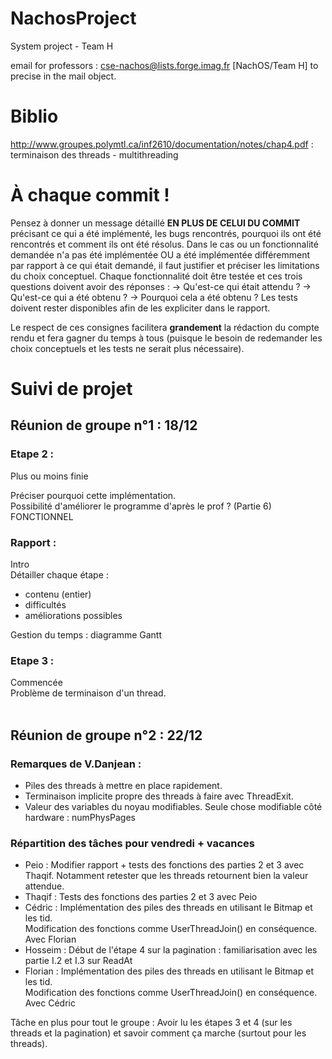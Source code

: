 # NachosProject
System project - Team H

email for professors : cse-nachos@lists.forge.imag.fr
[NachOS/Team H] to precise in the mail object.


# Biblio
http://www.groupes.polymtl.ca/inf2610/documentation/notes/chap4.pdf : terminaison des threads - multithreading<br/>

# À chaque commit !
Pensez à donner un message détaillé <strong>EN PLUS DE CELUI DU COMMIT</strong> précisant ce qui a été implémenté, les bugs rencontrés, pourquoi ils ont été rencontrés et comment ils ont été résolus.
Dans le cas ou un fonctionnalité demandée n'a pas été implémentée OU a été implémentée différemment par rapport à ce qui était demandé, il faut justifier et préciser les limitations du choix conceptuel.
Chaque fonctionnalité doit être testée et ces trois questions doivent avoir des réponses :
-> Qu'est-ce qui était attendu ?
-> Qu'est-ce qui a été obtenu ?
-> Pourquoi cela a été obtenu ?
Les tests doivent rester disponibles afin de les expliciter dans le rapport.

Le respect de ces consignes facilitera <strong>grandement</strong> la rédaction du compte rendu et fera gagner du temps à tous (puisque le besoin de redemander les choix conceptuels et les tests ne serait plus nécessaire).

# Suivi de projet

<h2>Réunion de groupe n°1 : 18/12</h2>

  <h3>Etape 2 :</h3> Plus ou moins finie
  <p>Préciser pourquoi cette implémentation.<br/>
  Possibilité d'améliorer le programme d'après le prof ? (Partie 6)<br/>
  FONCTIONNEL</p>


  <h3>Rapport :</h3> 
  Intro<br/>
  Détailler chaque étape : <ul><li>contenu (entier) </li>
  <li>difficultés </li>
  <li>améliorations possibles </li>
  </ul>
  Gestion du temps : diagramme Gantt <br/>         

 <h3>Etape 3 :</h3> Commencée<br/>
  Problème de terminaison d'un thread.<br/><br/>

<h2>Réunion de groupe n°2 : 22/12</h2>
  <h3>Remarques de V.Danjean :</h3>
  <ul><li>
  Piles des threads à mettre en place rapidement.</li>
  <li>Terminaison implicite propre des threads à faire avec ThreadExit.</li>
  <li> Valeur des variables du noyau modifiables. Seule chose modifiable côté hardware : numPhysPages</li>
  </ul>
  
  <h3>Répartition des tâches pour vendredi + vacances</h3>
  <ul><li>Peio : Modifier rapport + tests des fonctions des parties 2 et 3 avec Thaqif. Notamment retester que les threads retournent bien la valeur attendue.</li>
  <li>Thaqif : Tests des fonctions des parties 2 et 3 avec Peio</li>
  <li>Cédric : Implémentation des piles des threads en utilisant le Bitmap et les tid.<br/> 
               Modification des fonctions comme UserThreadJoin() en conséquence.<br/>
               Avec Florian</li>
  <li>Hosseim : Début de l'étape 4 sur la pagination : familiarisation avec les partie I.2 et I.3 sur ReadAt</li>
  <li>Florian : Implémentation des piles des threads en utilisant le Bitmap et les tid.<br/> 
               Modification des fonctions comme UserThreadJoin() en conséquence.<br/>
               Avec Cédric</li>
  </ul>
  Tâche en plus pour tout le groupe : Avoir lu les étapes 3 et 4 (sur les threads et la pagination) et savoir comment ça marche (surtout pour les threads).


